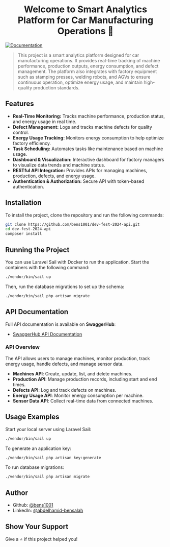 <h1 align="center">Welcome to Smart Analytics Platform for Car Manufacturing Operations 👋</h1>
<p>
  <a href="https://app.swaggerhub.com/apis/ABDELHAMIDBENSALAH35/dev-fest_2024_2nd_challenge_api_documentation/1.0.0" target="_blank">
    <img alt="Documentation" src="https://img.shields.io/badge/documentation-yes-brightgreen.svg" />
  </a>
</p>

> This project is a smart analytics platform designed for car manufacturing operations. It provides real-time tracking of machine performance, production outputs, energy consumption, and defect management. The platform also integrates with factory equipment such as stamping presses, welding robots, and AGVs to ensure continuous operation, optimize energy usage, and maintain high-quality production standards.

## Features

- **Real-Time Monitoring:** Tracks machine performance, production status, and energy usage in real time.
- **Defect Management:** Logs and tracks machine defects for quality control.
- **Energy Usage Tracking:** Monitors energy consumption to help optimize factory efficiency.
- **Task Scheduling:** Automates tasks like maintenance based on machine usage.
- **Dashboard & Visualization:** Interactive dashboard for factory managers to visualize data trends and machine status.
- **RESTful API Integration:** Provides APIs for managing machines, production, defects, and energy usage.
- **Authentication & Authorization:** Secure API with token-based authentication.

## Installation

To install the project, clone the repository and run the following commands:

```sh
git clone https://github.com/bens1001/dev-fest-2024-api.git
cd dev-fest-2024-api
composer install
```

## Running the Project

You can use Laravel Sail with Docker to run the application. Start the containers with the following command:

```sh
./vendor/bin/sail up
```

Then, run the database migrations to set up the schema:

```sh
./vendor/bin/sail php artisan migrate
```

## API Documentation

Full API documentation is available on **SwaggerHub**:
- [SwaggerHub API Documentation](https://app.swaggerhub.com/apis/ABDELHAMIDBENSALAH35/dev-fest_2024_2nd_challenge_api_documentation/1.0.0)

### API Overview

The API allows users to manage machines, monitor production, track energy usage, handle defects, and manage sensor data.

- **Machines API**: Create, update, list, and delete machines.
- **Production API**: Manage production records, including start and end times.
- **Defects API**: Log and track defects on machines.
- **Energy Usage API**: Monitor energy consumption per machine.
- **Sensor Data API**: Collect real-time data from connected machines.

## Usage Examples

Start your local server using Laravel Sail:

```sh
./vendor/bin/sail up
```

To generate an application key:

```sh
./vendor/bin/sail php artisan key:generate
```

To run database migrations:

```sh
./vendor/bin/sail php artisan migrate
```

## Author

- Github: [@bens1001](https://github.com/bens1001)
- LinkedIn: [@abdelhamid-bensalah](https://linkedin.com/in/abdelhamid-bensalah)

## Show Your Support

Give a ⭐️ if this project helped you!

